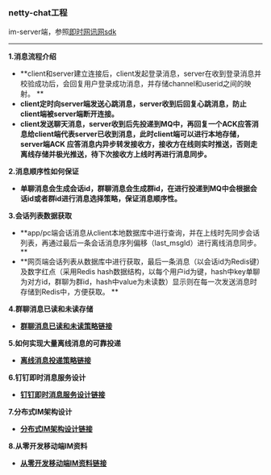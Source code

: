 ### netty-chat工程

im-server端，参照[即时网讯网sdk](http://www.52im.net/)

---

**1.消息流程介绍**

+ **client和server建立连接后，client发起登录消息，server在收到登录消息并校验成功后，会回复用户登录成功消息，并存储channel和userid之间的映射。
  **
+ **client定时向server端发送心跳消息，server收到后回复心跳消息，防止client端被server端断开连接。**
+ **client发送聊天消息，server收到后先投递到MQ中，再回复一个ACK应答消息给client端代表server已收到消息，此时client端可以进行本地存储，server端ACK
  应答消息内异步转发接收方，接收方在线则实时推送，否则走离线存储并极光推送，待下次接收方上线时再进行消息同步。**

**2.消息顺序性如何保证**

+ **单聊消息会生成会话id，群聊消息会生成群id，在进行投递到MQ中会根据会话id或者群id进行消息选择策略，保证消息顺序性。**

**3.会话列表数据获取**

+ **app/pc端会话消息从client本地数据库中进行查询，并在上线时先同步会话列表，再通过最后一条会话消息序列偏移（last_msgId）进行离线消息同步。
  **
+ **网页端会话列表从数据库中进行获取，最后一条消息（以会话id为Redis键）及数字红点（采用Redis
  hash数据结构，以每个用户id为键，hash中key单聊为对方id，群聊为群id，hash中value为未读数）显示则在每一次发送消息时存储到Redis中，方便获取。
  **

**4.群聊消息已读和未读存储**

+ **[群聊消息已读和未读策略链接](http://www.52im.net/thread-3054-1-1.html)**

**5.如何实现大量离线消息的可靠投递**

+ **[离线消息投递策略链接](http://www.52im.net/thread-3069-1-1.html)**

**6.钉钉即时消息服务设计**

+ **[钉钉即时消息服务设计链接](http://www.52im.net/thread-4012-1-1.html)**

**7.分布式IM架构设计**

+ **[分布式IM架构设计链接](http://www.52im.net/thread-4564-1-1.html)**

**8.从零开发移动端IM资料**

+ **[从零开发移动端IM资料链接](http://www.52im.net/thread-464-1-1.html)**